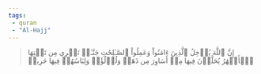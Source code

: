 ```yaml
---
tags: 
 - quran 
 - "Al-Hajj"
---
```


> إِنَّ ٱللَّهَ يُدۡخِلُ ٱلَّذِينَ ءَامَنُواْ وَعَمِلُواْ ٱلصَّـٰلِحَٰتِ جَنَّـٰتٖ تَجۡرِي مِن تَحۡتِهَا ٱلۡأَنۡهَٰرُ يُحَلَّوۡنَ فِيهَا مِنۡ أَسَاوِرَ مِن ذَهَبٖ وَلُؤۡلُؤٗاۖ وَلِبَاسُهُمۡ فِيهَا حَرِيرٞ
